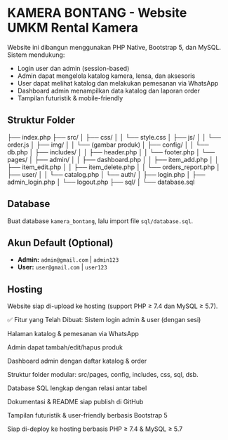 # KAMERA BONTANG - Website UMKM Rental Kamera

Website ini dibangun menggunakan PHP Native, Bootstrap 5, dan MySQL. Sistem mendukung:

- Login user dan admin (session-based)
- Admin dapat mengelola katalog kamera, lensa, dan aksesoris
- User dapat melihat katalog dan melakukan pemesanan via WhatsApp
- Dashboard admin menampilkan data katalog dan laporan order
- Tampilan futuristik & mobile-friendly

## Struktur Folder

├── index.php
├── src/
│ ├── css/
│ │ └── style.css
│ ├── js/
│ │ └── order.js
│ ├── img/
│ │ └── (gambar produk)
│ ├── config/
│ │ └── db.php
│ ├── includes/
│ │ ├── header.php
│ │ └── footer.php
│ └── pages/
│ ├── admin/
│ │ ├── dashboard.php
│ │ ├── item_add.php
│ │ ├── item_edit.php
│ │ ├── item_delete.php
│ │ └── orders_report.php
│ ├── user/
│ │ └── catalog.php
│ └── auth/
│ ├── login.php
│ ├── admin_login.php
│ └── logout.php
├── sql/
│ └── database.sql

## Database

Buat database `kamera_bontang`, lalu import file `sql/database.sql`.

## Akun Default (Optional)

- **Admin:** `admin@gmail.com` | `admin123`
- **User:**  `user@gmail.com` | `user123`

## Hosting

Website siap di-upload ke hosting (support PHP ≥ 7.4 dan MySQL ≥ 5.7).

✅ Fitur yang Telah Dibuat:
Sistem login admin & user (dengan sesi)

Halaman katalog & pemesanan via WhatsApp

Admin dapat tambah/edit/hapus produk

Dashboard admin dengan daftar katalog & order

Struktur folder modular: src/pages, config, includes, css, sql, dsb.

Database SQL lengkap dengan relasi antar tabel

Dokumentasi & README siap publish di GitHub

Tampilan futuristik & user-friendly berbasis Bootstrap 5

Siap di-deploy ke hosting berbasis PHP ≥ 7.4 & MySQL ≥ 5.7